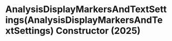 # AnalysisDisplayMarkersAndTextSettings(AnalysisDisplayMarkersAndTextSettings) Constructor (2025)

﻿